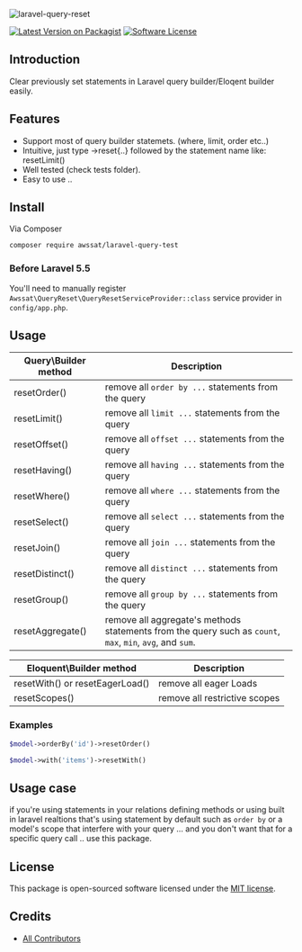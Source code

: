 

![laravel-query-reset](https://i.imgur.com/iqraynn.jpg)



[![Latest Version on Packagist][ico-version]][link-packagist]
[![Software License][ico-license]](LICENSE.md)


## Introduction
Clear previously set statements in Laravel query builder/Eloqent builder easily.


## Features
- Support most of query builder statemets. (where, limit, order etc..)
- Intuitive, just type ->reset{..} followed by the statement name like: resetLimit()
- Well tested (check tests folder).
- Easy to use .. 


## Install

Via Composer
``` bash
composer require awssat/laravel-query-test
```

### Before Laravel 5.5
You'll need to manually register `Awssat\QueryReset\QueryResetServiceProvider::class` service provider in `config/app.php`.

## Usage
| Query\Builder method | Description |
| --- | --- |
| resetOrder() | remove all `order by ...` statements from the query |
| resetLimit() | remove all `limit ...` statements from the query |
| resetOffset() | remove all `offset ...` statements from the query |
| resetHaving() | remove all `having ...` statements from the query |
| resetWhere() | remove all `where ...` statements from the query |
| resetSelect() | remove all `select ...` statements from the query |
| resetJoin() | remove all `join ...` statements from the query |
| resetDistinct() | remove all `distinct ...` statements from the query |
| resetGroup() | remove all `group by ...` statements from the query |
| resetAggregate() | remove all aggregate's methods statements from the query such as `count`, `max`, `min`, `avg`, and `sum`. |

| Eloquent\Builder method | Description |
| --- | --- |
| resetWith() or resetEagerLoad() | remove all eager Loads  |
| resetScopes() | remove all restrictive scopes  |


### Examples
```php
$model->orderBy('id')->resetOrder()
```

```php
$model->with('items')->resetWith()
```

## Usage case
if you're using statements in your relations defining methods or using built in laravel realtions that's using statement by default such as `order by` or a model's scope that interfere with your query ... and you don't want that for a specific query call .. use this package.



## License

This package is open-sourced software licensed under the [MIT license](http://opensource.org/licenses/MIT).

## Credits
- [All Contributors][link-contributors]


[ico-version]: https://img.shields.io/packagist/v/awssat/laravel-query-reset.svg?style=flat-square
[ico-license]: https://img.shields.io/badge/license-MIT-brightgreen.svg?style=flat-square
[link-packagist]: https://packagist.org/packages/awssat/laravel-query-reset
[link-contributors]: ../../contributors

